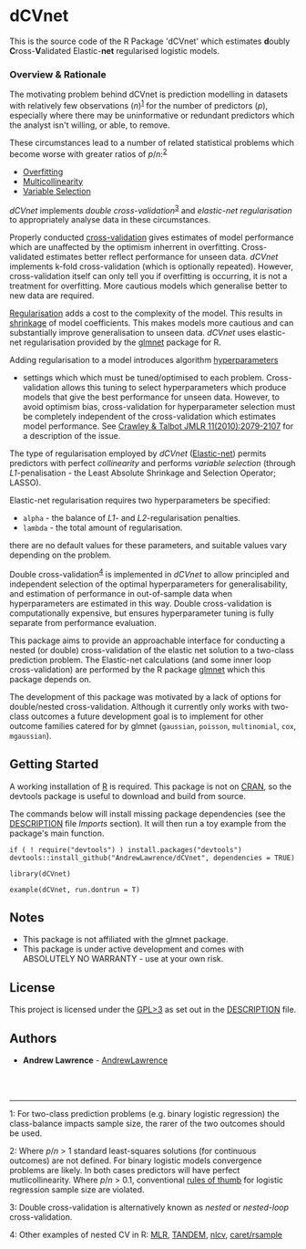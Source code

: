 # dCVnet

This is the source code of the R Package 'dCVnet' which estimates
**d**oubly **C**ross-**V**alidated Elastic-**net** regularised logistic models.

### Overview & Rationale

The motivating problem behind dCVnet is prediction modelling in datasets 
with relatively few observations (*n*)<sup>[1](#fn1)</sup> for the number of 
predictors (*p*), especially where there may be uninformative or redundant 
predictors which the analyst isn't willing, or able, to remove.

These circumstances lead to a number of related statistical problems which 
become worse with greater ratios of *p*/*n*:<sup>[2](#fn2)</sup>

* [Overfitting](https://en.wikipedia.org/wiki/Overfitting)
* [Multicollinearity](https://en.wikipedia.org/wiki/Multicollinearity)
* [Variable Selection](https://en.wikipedia.org/wiki/Feature_selection)

*dCVnet* implements *double cross-validation*<sup>[3](#fn3)</sup> and 
*elastic-net regularisation* to appropriately analyse data in these
circumstances.

Properly conducted 
[cross-validation](https://en.wikipedia.org/wiki/Cross-validation_(statistics)) 
gives estimates of model performance which are unaffected by the optimism 
inherrent in overfitting. Cross-validated estimates better reflect performance 
for unseen data. *dCVnet* implements k-fold cross-validation (which is 
optionally repeated).
However, cross-validation itself can only tell you if overfitting is occurring, 
it is not a treatment for overfitting. More cautious models which 
generalise better to new data are required.

[Regularisation](https://en.wikipedia.org/wiki/Regularization_\(mathematics\)) 
adds a cost to the complexity of the model. This results in [shrinkage](https://en.wikipedia.org/wiki/Shrinkage_estimator) of 
model coefficients. This makes models more cautious and can substantially 
improve generalisation to unseen data. 
*dCVnet* uses elastic-net regularisation provided by the [glmnet](https://cran.r-project.org/web/packages/glmnet/index.html) package for
R.

Adding regularisation to a model introduces algorithm 
[hyperparameters](https://en.wikipedia.org/wiki/Hyperparameter_(machine_learning))
- settings which which must be tuned/optimised to each problem.
Cross-validation allows this tuning to select hyperparameters which produce 
models that give the best performance for unseen data.
However, to avoid optimism bias, cross-validation for hyperparameter selection
must be completely independent of the cross-validation which estimates model 
performance. 
See 
[Crawley & Talbot JMLR 11(2010):2079-2107](http://www.jmlr.org/papers/v11/cawley10a.html) 
for a description of the issue.

The type of regularisation employed by *dCVnet* ([Elastic-net](https://en.wikipedia.org/wiki/Elastic_net_regularization))
permits predictors with perfect *collinearity*
and performs *variable selection* (through *L1*-penalisation - 
the Least Absolute Shrinkage and Selection Operator; LASSO).

Elastic-net regularisation requires two hyperparameters be specified:

* `alpha` - the balance of *L1*- and *L2*-regularisation penalties.
* `lambda` - the total amount of regularisation.

there are no default values for these parameters, and suitable values 
vary depending on the problem.

Double cross-validation<sup>[4](#fn4)</sup> is implemented in *dCVnet*
to allow principled and independent selection 
of the optimal hyperparameters for generalisability, and estimation of 
performance in out-of-sample data when hyperparameters are estimated in this 
way. Double cross-validation is computationally expensive, 
but ensures hyperparameter tuning is fully separate from performance evaluation. 

This package aims to provide an approachable interface for conducting a nested 
(or double) cross-validation of the elastic net solution to a two-class 
prediction problem. The Elastic-net calculations (and some inner loop cross-validation) are 
performed by the R package
[glmnet](https://cran.r-project.org/web/packages/glmnet/index.html) which this
package depends on.

The development of this package was motivated by a lack of options for 
double/nested cross-validation. Although it currently only works with two-class
outcomes a future development goal is to implement for other outcome 
families catered for by glmnet (`gaussian`, `poisson`, `multinomial`, `cox`,
`mgaussian`).

## Getting Started

A working installation of [R](https://www.r-project.org/) is required.
This package is not on [CRAN](https://cran.r-project.org/), 
so the devtools package is useful to download and build 
from source.

The commands below will install missing package dependencies 
(see the [DESCRIPTION](DESCRIPTION) file *Imports* section). It will then
run a toy example from the package's main function.


```
if ( ! require("devtools") ) install.packages("devtools")
devtools::install_github("AndrewLawrence/dCVnet", dependencies = TRUE)

library(dCVnet)

example(dCVnet, run.dontrun = T)
```

## Notes
* This package is not affiliated with the glmnet package.
* This package is under active development and comes with 
ABSOLUTELY NO WARRANTY - use at your own risk.

## License

This project is licensed under the 
[GPL>3](https://www.gnu.org/licenses/gpl.html) as set out in the 
[DESCRIPTION](DESCRIPTION) file.


## Authors

* **Andrew Lawrence** - [AndrewLawrence](https://github.com/AndrewLawrence)


<br><br>
<hr>

<a name="fn1">1</a>: For two-class prediction problems 
(e.g. binary logistic regression) the class-balance impacts sample size, 
the rarer of the two outcomes should be used.


<a name="fn2">2</a>: Where *p*/*n* > 1 standard least-squares solutions 
(for continuous outcomes) are not defined. For binary logistic models 
convergence problems are likely. In both cases predictors will have
perfect mutlicollinearity. Where *p*/*n* > 0.1,
conventional [rules of thumb](https://en.wikipedia.org/wiki/One_in_ten_rule) 
for logistic regression sample size are violated.


<a name="fn3">3</a>: Double cross-validation is alternatively known as *nested* 
or *nested-loop* cross-validation.

<a name="fn4">4</a>: Other examples of nested CV in R:
[MLR](https://pat-s.github.io/mlr/articles/tutorial/devel/nested_resampling.html),
[TANDEM](https://www.rdocumentation.org/packages/TANDEM/versions/1.0.2/topics/nested.cv),
[nlcv](https://cran.r-project.org/web/packages/nlcv/vignettes/nlcv.pdf),
[caret/rsample](http://appliedpredictivemodeling.com/blog/2017/9/2/njdc83d01pzysvvlgik02t5qnaljnd)
